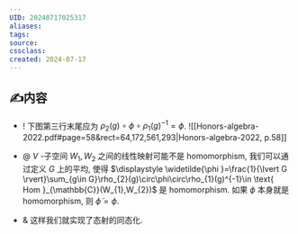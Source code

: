 ```yaml
---
UID: 20240717025317 
aliases: 
tags: 
source: 
cssclass: 
created: 2024-07-17
---
```


## ✍内容
- ! 下图第三行末尾应为 $\displaystyle \rho_{2}(g)\circ\phi\circ\rho_{1}(g)^{-1}=\phi$.
![[Honors-algebra-2022.pdf#page=58&rect=64,172,561,293|Honors-algebra-2022, p.58]]
- @ $\displaystyle V$ -子空间 $\displaystyle W_{1},W_{2}$ 之间的线性映射可能不是 homomorphism, 我们可以通过定义 $\displaystyle G$ 上的平均, 使得 $\displaystyle \widetilde{\phi }=\frac{1}{\lvert G \rvert}\sum_{g\in G}\rho_{2}(g)\circ\phi\circ\rho_{1}(g)^{-1}\in \text{ Hom }_{\mathbb{C}}(W_{1},W_{2})$ 是 homomorphism. 如果 $\displaystyle \phi$ 本身就是 homomorphism, 则 $\displaystyle \widetilde{\phi}=\phi$.

- & 这样我们就实现了态射的同态化.
